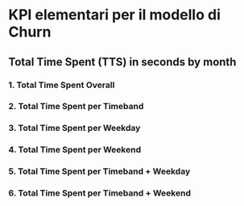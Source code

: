 # KPI elementari per il modello di Churn

## Total Time Spent (TTS) in seconds by month

###     1.	Total Time Spent Overall
###     2.	Total Time Spent  per Timeband
###     3.	Total Time Spent per Weekday
###     4.	Total Time Spent per Weekend
###     5.	Total Time Spent  per Timeband + Weekday
###     6.	Total Time Spent per Timeband + Weekend
 
